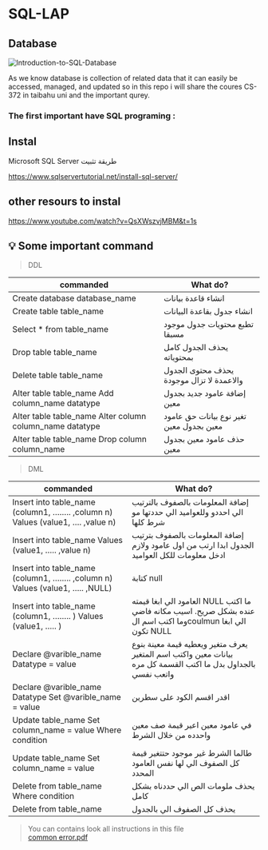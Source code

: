 # SQL-LAP


## Database 
![Introduction-to-SQL-Database](https://user-images.githubusercontent.com/70041510/152671941-73b91b5f-fda4-4084-bd3d-8c0024888652.png)

As we know database is collection of related data that it can easily be accessed, managed, and updated
so in this repo i will share the coures CS-372 in taibahu uni and the important qurey.



### The first important have SQL programing :

## Instal

Microsoft SQL Server طريقة تثبيت

https://www.sqlservertutorial.net/install-sql-server/

## other resours to instal 

https://www.youtube.com/watch?v=QsXWszvjMBM&t=1s

## :bulb: Some important command

>  DDL

|                  commanded     | What do? |
| ------------------------------ |------------------------------|
| Create database database_name  | انشاء قاعدة بيانات          | 
|Create table table_name         | انشاء جدول بقاعدة البيانات |
|Select * from table_name        | تطبع محتويات جدول موجود مسبقا    |
|Drop table table_name              |  يحذف الجدول كامل بمحتوياته    |
|Delete table table_name               |  يحذف محتوى الجدول والاعمدة لا تزال موجودة    |
|Alter table table_name Add column_name datatype  |            إضافة عامود جديد بجدول معين |     
|Alter table table_name Alter column column_name datatype |    تغير نوع بيانات حق عامود معين بجدول معين |                   
|Alter table table_name Drop column column_name |  حذف عامود معين بجدول معين|

>DML


|                  commanded     | What do? |
| ------------------------------ |------------------------------|
|Insert into table_name (column1, …….. ,column n) Values (value1, …. ,value n)|إضافة المعلومات بالصفوف بالترتيب الي احددو وللعواميد الي حددتها مو شرط كلها|
|Insert into table_name Values (value1, ….. ,value n)|إضافة المعلومات بالصفوف بترتيب الجدول ابدا ارتب من اول عامود ولازم ادخل معلومات للكل العواميد|
|Insert into table_name (column1, …….. ,column n) Values (value1, ….. ,NULL)|كتابة null |
|Insert into table_name (column1, …….. ) Values (value1, ….. )|العامود الي ابغا قيمته NULL ما اكتب عنده بشكل صريح. اسيب مكانه فاضي وما اكتب اسم الcoulmun الي ابغا تكون NULL|
|Declare @varible_name Datatype = value|يعرف متغير ويعطيه قيمة معينة بنوع بيانات معين واكتب اسم المتغير بالجداول بدل ما اكتب القسمة كل مره واتعب نفسي|
|Declare @varible_name Datatype Set @varible_name  = value|اقدر اقسم الكود على سطرين|
|Update table_name Set column_name = value Where condition|في عامود معين اعير قيمة صف معين واحدده من خلال الشرط|
|Update table_name Set column_name = value|طالما الشرط غير موجود حتتغير قيمة كل الصفوف الي لها نفس العامود المحدد|
|Delete from table_name Where condition|يحذف ملومات الص الي حددناه بشكل كامل|
|Delete from table_name|يحذف كل الصفوف الي بالجدول|


>You can contains look all instructions  in this file  
[common error.pdf](https://github.com/ghada233/SQL-LAP/files/9417828/common.error.pdf)
